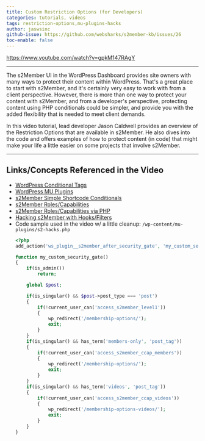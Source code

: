 ```yaml
---
title: Custom Restriction Options (for Developers)
categories: tutorials, videos
tags: restriction-options,mu-plugins-hacks
author: jaswsinc
github-issue: https://github.com/websharks/s2member-kb/issues/26
toc-enable: false
---
```


https://www.youtube.com/watch?v=gpkM147RAgY

---

The s2Member UI in the WordPress Dashboard provides site owners with many ways to protect their content within WordPress. That's a great place to start with s2Member, and it's certainly very easy to work with from a client perspective. However, there is more than one way to protect your content with s2Member, and from a developer's perspective, protecting content using PHP conditionals could be simpler, and provide you with the added flexibility that is needed to meet client demands.

In this video tutorial, lead developer Jason Caldwell provides an overview of the Restriction Options that are available in s2Member. He also dives into the code and offers examples of how to protect content (in code) that might make your life a little easier on some projects that involve s2Member.

---

## Links/Concepts Referenced in the Video

- [WordPress Conditional Tags](http://codex.wordpress.org/Conditional_Tags)
- [WordPress MU Plugins](http://codex.wordpress.org/Must_Use_Plugins)
- [s2Member Simple Shortcode Conditionals](http://s2member.com/kb-article/s2if-simple-shortcode-conditionals/)
- [s2Member Roles/Capabilities](http://s2member.com/kb-article/s2member-rolescapabilities/)
- [s2Member Roles/Capabilities via PHP](http://s2member.com/kb-article/rolescapabilities-via-php/)
- [Hacking s2Member with Hooks/Filters](http://s2member.com/kb-article/hacking-s2member-plugin-w-hooksfilters-for-wordpress/)
- Code sample used in the video w/ a little cleanup:
  `/wp-content/mu-plugins/s2-hacks.php`
	```php
	<?php
	add_action('ws_plugin__s2member_after_security_gate', 'my_custom_security_gate');

	function my_custom_security_gate()
	{
		if(is_admin())
			return;

		global $post;

		if(is_singular() && $post->post_type === 'post')
		{
			if(!current_user_can('access_s2member_level1'))
			{
				wp_redirect('/membership-options/');
				exit;
			}
		}
		if(is_singular() && has_term('members-only', 'post_tag'))
		{
			if(!current_user_can('access_s2member_ccap_members'))
			{
				wp_redirect('/membership-options/');
				exit;
			}
		}
		if(is_singular() && has_term('videos', 'post_tag'))
		{
			if(!current_user_can('access_s2member_ccap_videos'))
			{
				wp_redirect('/membership-options-videos/');
				exit;
			}
		}
	}
	```
